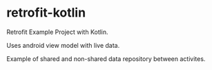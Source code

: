 # retrofit-kotlin
Retrofit Example Project with Kotlin.

Uses android view model with live data.

Example of shared and non-shared data repository between activites.
